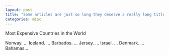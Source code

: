 ```yaml
---
layout: post
title: "Some articles are just so long they deserve a really long title to see if things will break well"
categories: misc
---
```


Most Expensive Countries in the World 

Norway. ...
Iceland. ...
Barbados. ...
Jersey. ...
Israel. ...
Denmark. ...
Bahamas...

